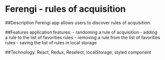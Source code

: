 # Ferengi - rules of acquisition
[logo]: https://www.google.com/url?sa=i&rct=j&q=&esrc=s&source=images&cd=&ved=2ahUKEwii8Nuq3bfjAhWswqYKHUytCJEQjRx6BAgBEAU&url=https%3A%2F%2Fcommons.wikimedia.org%2Fwiki%2FFile%3ALogo_Ferengi.svg&psig=AOvVaw1YoWsySZ9V36lQIq7dz8GH&ust=1563307749278379 "Ferengi logo"

##Description
Ferengi app allows users to discover rules of acquisition.

##Features
application features: 
    - randoming a rule of acquisition
    - adding a rule to the list of favorities rules
    - removing a rule from the list of favorities rules
    - saving the list of rules in local storage 

##Technology:
React, Redux, Reselect, localStorage, styled component

